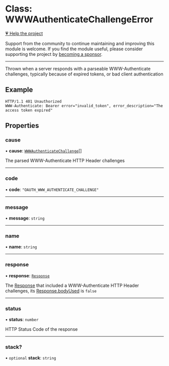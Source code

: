# Class: WWWAuthenticateChallengeError

[💗 Help the project](https://github.com/sponsors/panva)

Support from the community to continue maintaining and improving this module is welcome. If you find the module useful, please consider supporting the project by [becoming a sponsor](https://github.com/sponsors/panva).

***

Thrown when a server responds with a parseable WWW-Authenticate challenges, typically because of
expired tokens, or bad client authentication

## Example

```http
HTTP/1.1 401 Unauthorized
WWW-Authenticate: Bearer error="invalid_token", error_description="The access token expired"
```

## Properties

### cause

• **cause**: [`WWWAuthenticateChallenge`](../interfaces/WWWAuthenticateChallenge.md)[]

The parsed WWW-Authenticate HTTP Header challenges

***

### code

• **code**: `"OAUTH_WWW_AUTHENTICATE_CHALLENGE"`

***

### message

• **message**: `string`

***

### name

• **name**: `string`

***

### response

• **response**: [`Response`](https://developer.mozilla.org/docs/Web/API/Response)

The [Response](https://developer.mozilla.org/docs/Web/API/Response) that included a WWW-Authenticate HTTP Header challenges, its
[Response.bodyUsed](https://developer.mozilla.org/docs/Web/API/Response/bodyUsed) is `false`

***

### status

• **status**: `number`

HTTP Status Code of the response

***

### stack?

• `optional` **stack**: `string`
